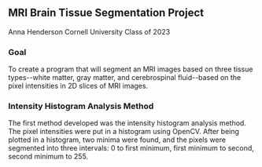 ## MRI Brain Tissue Segmentation Project
Anna Henderson
Cornell University
Class of 2023

### Goal
To create a program that will segment an MRI images based on three tissue types--white matter, gray matter, and cerebrospinal fluid--based on the pixel intensities in 2D slices of MRI images.

### Intensity Histogram Analysis Method
The first method developed was the intensity histogram analysis method. The pixel intensities were put in a histogram using OpenCV. After being plotted in a histogram, two minima were found, and the pixels were segmented into three intervals: 0 to first minimum, first minimum to second, second minimum to 255.
